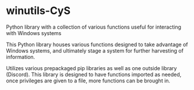 # winutils-CyS
Python library with a collection of various functions useful for interacting with Windows systems

This Python library houses various functions designed to take advantage of Windows systems, and ultimately stage a system for further harvesting of information.  

Utilizes various prepackaged pip libraries as well as one outside library (Discord). This library is designed to have functions imported as needed, once privileges are given to a file, more functions can be brought in. 
